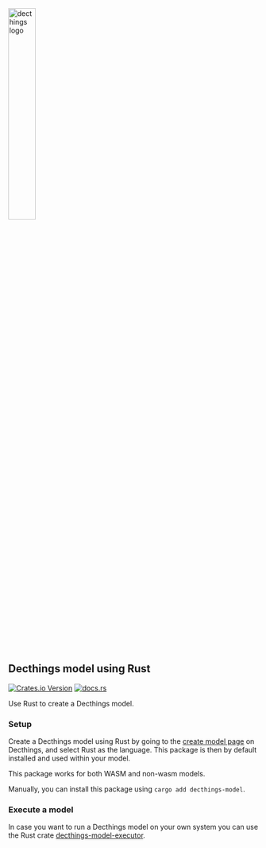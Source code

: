 <img src="https://decthings.com/logo.png" alt="decthings logo" width="33%" />

## Decthings model using Rust

[![Crates.io Version](https://img.shields.io/crates/v/decthings-model)](https://crates.io/crates/decthings-model)
[![docs.rs](https://img.shields.io/docsrs/decthings-model)](https://docs.rs/tokio/latest/decthings-model/)

Use Rust to create a Decthings model.

### Setup

Create a Decthings model using Rust by going to the [create model page](https://app.decthings.com/models/create) on Decthings, and select Rust as the language. This package is then by default installed and used within your model.

This package works for both WASM and non-wasm models.

Manually, you can install this package using `cargo add decthings-model`.

### Execute a model

In case you want to run a Decthings model on your own system you can use the Rust crate [decthings-model-executor](https://github.com/decthings/model-executor).
